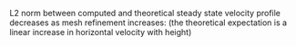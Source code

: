 L2 norm between computed and theoretical steady state velocity profile decreases as mesh refinement increases:
(the theoretical expectation is a linear increase in horizontal velocity with height)
